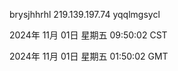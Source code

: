 brysjhhrhl 219.139.197.74 yqqlmgsycl

2024年 11月 01日 星期五 09:50:02 CST

2024年 11月 01日 星期五 01:50:02 GMT
